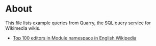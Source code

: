 # About

This file lists example queries from Quarry, the SQL query service for Wikimedia wikis.

* [Top 100 editors in Module namespace in English Wikipedia](https://quarry.wmflabs.org/query/17556)

